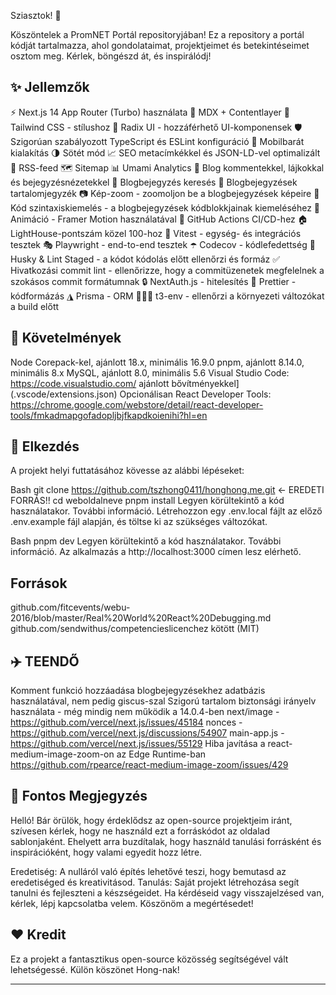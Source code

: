 Sziasztok! 👋

Köszöntelek a PromNET Portál repositoryjában! Ez a repository a portál kódját tartalmazza, ahol gondolataimat, projektjeimet és betekintéseimet osztom meg. Kérlek, böngészd át, és inspirálódj!

## ✨ Jellemzők

⚡️ Next.js 14 App Router (Turbo) használata
📝 MDX + Contentlayer
🎨 Tailwind CSS - stílushoz
🌈 Radix UI - hozzáférhető UI-komponensek
🛡 Szigorúan szabályozott TypeScript és ESLint konfiguráció
📱 Mobilbarát kialakítás
🌗 Sötét mód
📈 SEO metacímkékkel és JSON-LD-vel optimalizált
📰 RSS-feed
🗺 Sitemap
📊 Umami Analytics
📝 Blog kommentekkel, lájkokkal és bejegyzésnézetekkel
🔎 Blogbejegyzés keresés
📖 Blogbejegyzések tartalomjegyzék
📷 Kép-zoom - zoomoljon be a blogbejegyzések képeire
📝 Kód szintaxiskiemelés - a blogbejegyzések kódblokkjainak kiemeléséhez
🎨 Animáció - Framer Motion használatával
🤖 GitHub Actions CI/CD-hez
🏠 LightHouse-pontszám közel 100-hoz
🧪 Vitest - egység- és integrációs tesztek
🎭 Playwright - end-to-end tesztek
☂️ Codecov - kódlefedettség
🔨 Husky & Lint Staged - a kódot kódolás előtt ellenőrzi és formáz
✅ Hivatkozási commit lint - ellenőrizze, hogy a commitüzenetek megfelelnek a szokásos commit formátumnak
🔒 NextAuth.js - hitelesítés
💄 Prettier - kódformázás
◮ Prisma - ORM
👷🏻‍♂️ t3-env - ellenőrzi a környezeti változókat a build előtt

## 🔨 Követelmények

Node Corepack-kel, ajánlott 18.x, minimális 16.9.0
pnpm, ajánlott 8.14.0, minimális 8.x
MySQL, ajánlott 8.0, minimális 5.6
Visual Studio Code: https://code.visualstudio.com/ ajánlott bővítményekkel](.vscode/extensions.json)
Opcionálisan React Developer Tools: https://chrome.google.com/webstore/detail/react-developer-tools/fmkadmapgofadopljbjfkapdkoienihi?hl=en

## 👋 Elkezdés

A projekt helyi futtatásához kövesse az alábbi lépéseket:

Bash
git clone https://github.com/tszhong0411/honghong.me.git <- EREDETI FORRÁS!!
cd weboldalneve
pnpm install
Legyen körültekintő a kód használatakor. További információ.
Létrehozzon egy .env.local fájlt az előző .env.example fájl alapján, és töltse ki az szükséges változókat.

Bash
pnpm dev
Legyen körültekintő a kód használatakor. További információ.
Az alkalmazás a http://localhost:3000 címen lesz elérhető.

## Források

github.com/fitcevents/webu-2016/blob/master/Real%20World%20React%20Debugging.md
github.com/sendwithus/competencieslicenchez kötött (MIT)

## ✈️ TEENDŐ

Komment funkció hozzáadása blogbejegyzésekhez adatbázis használatával, nem pedig giscus-szal
Szigorú tartalom biztonsági irányelv használata - még mindig nem működik a 14.0.4-ben
next/image - https://github.com/vercel/next.js/issues/45184
nonces - https://github.com/vercel/next.js/discussions/54907
main-app.js - https://github.com/vercel/next.js/issues/55129
Hiba javítása a react-medium-image-zoom-on az Edge Runtime-ban
https://github.com/rpearce/react-medium-image-zoom/issues/429

## 🔔 Fontos Megjegyzés

Helló! Bár örülök, hogy érdeklődsz az open-source projektjeim iránt, szívesen kérlek, hogy ne használd ezt a forráskódot az oldalad sablonjaként. Ehelyett arra buzdítalak, hogy használd tanulási forrásként és inspirációként, hogy valami egyedit hozz létre.

Eredetiség: A nulláról való építés lehetővé teszi, hogy bemutasd az eredetiséged és kreativitásod.
Tanulás: Saját projekt létrehozása segít tanulni és fejleszteni a készségeidet.
Ha kérdéseid vagy visszajelzésed van, kérlek, lépj kapcsolatba velem. Köszönöm a megértésedet!

## ❤️ Kredit

Ez a projekt a fantasztikus open-source közösség segítségével vált lehetségessé. Külön köszönet Hong-nak!

<hr>
